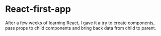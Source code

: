 # React-first-app
After a few weeks of learning React, I gave it a try to create components, pass props to child components and bring back data from child to parent.
